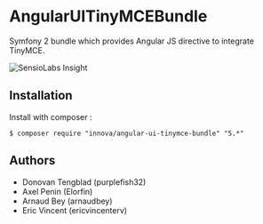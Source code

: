 # AngularUITinyMCEBundle

Symfony 2 bundle which provides Angular JS directive to integrate TinyMCE.

![SensioLabs Insight][1]

## Installation

Install with composer :
	
	$ composer require "innova/angular-ui-tinymce-bundle" "5.*"

## Authors

* Donovan Tengblad (purplefish32)
* Axel Penin (Elorfin)
* Arnaud Bey (arnaudbey)
* Eric Vincent (ericvincenterv)

[1]: https://insight.sensiolabs.com/projects/63cc852b-3b9a-45ea-83f1-efe2884f5777/small.png
